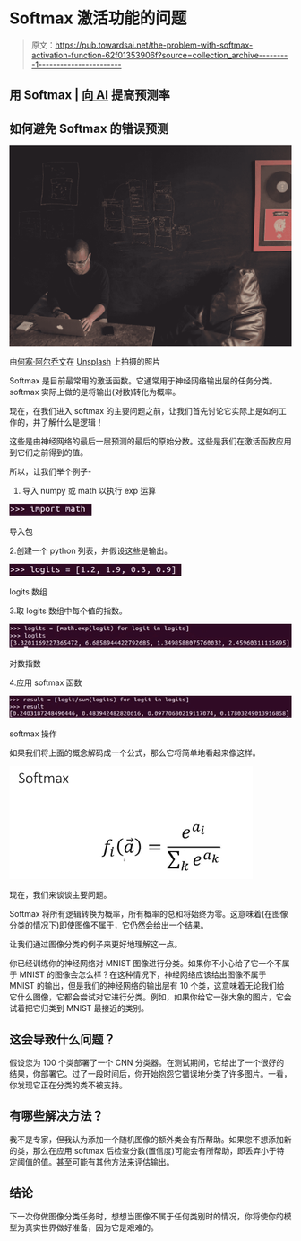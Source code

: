 # Softmax 激活功能的问题

> 原文：<https://pub.towardsai.net/the-problem-with-softmax-activation-function-62f01353906f?source=collection_archive---------1----------------------->

## 用 Softmax | [向 AI](https://towardsai.net) 提高预测率

## 如何避免 Softmax 的错误预测

![](img/c14aeded67755a7d91b955c03506f8d2.png)

由[何塞·阿尔乔文](https://unsplash.com/@josealjovin?utm_source=unsplash&utm_medium=referral&utm_content=creditCopyText)在 [Unsplash](https://unsplash.com/s/photos/chalkboard?utm_source=unsplash&utm_medium=referral&utm_content=creditCopyText) 上拍摄的照片

Softmax 是目前最常用的激活函数。它通常用于神经网络输出层的任务分类。softmax 实际上做的是将输出(对数)转化为概率。

现在，在我们进入 softmax 的主要问题之前，让我们首先讨论它实际上是如何工作的，并了解什么是逻辑！

这些是由神经网络的最后一层预测的最后的原始分数。这些是我们在激活函数应用到它们之前得到的值。

所以，让我们举个例子-

1.  导入 numpy 或 math 以执行 exp 运算

![](img/6342591d211651e91be0204b0682d562.png)

导入包

2.创建一个 python 列表，并假设这些是输出。

![](img/fc2e9bf84b7f5c4fd506a63fe58a8ffb.png)

logits 数组

3.取 logits 数组中每个值的指数。

![](img/d961a15cc33a42cf192cc636f71667c8.png)

对数指数

4.应用 softmax 函数

![](img/6c36c94fc7314199dce2a2d9c1884b39.png)

softmax 操作

如果我们将上面的概念解码成一个公式，那么它将简单地看起来像这样。

![](img/d1564c33a2e8f6ce6cf0f487506a326c.png)

现在，我们来谈谈主要问题。

Softmax 将所有逻辑转换为概率，所有概率的总和将始终为零。这意味着(在图像分类的情况下)即使图像不属于，它仍然会给出一个结果。

让我们通过图像分类的例子来更好地理解这一点。

你已经训练你的神经网络对 MNIST 图像进行分类。如果你不小心给了它一个不属于 MNIST 的图像会怎么样？在这种情况下，神经网络应该给出图像不属于 MNIST 的输出，但是我们的神经网络的输出层有 10 个类，这意味着无论我们给它什么图像，它都会尝试对它进行分类。例如，如果你给它一张大象的图片，它会试着把它归类到 MNIST 最接近的类别。

## **这会导致什么问题？**

假设您为 100 个类部署了一个 CNN 分类器。在测试期间，它给出了一个很好的结果，你部署它。过了一段时间后，你开始抱怨它错误地分类了许多图片。一看，你发现它正在分类的类不被支持。

## **有哪些解决方法？**

我不是专家，但我认为添加一个随机图像的额外类会有所帮助。如果您不想添加新的类，那么在应用 softmax 后检查分数(置信度)可能会有所帮助，即丢弃小于特定阈值的值。甚至可能有其他方法来评估输出。

## **结论**

下一次你做图像分类任务时，想想当图像不属于任何类别时的情况，你将使你的模型为真实世界做好准备，因为它是艰难的。